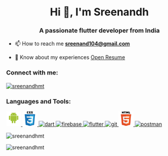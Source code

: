 <h1 align="center">Hi 👋, I'm Sreenandh</h1>
<h3 align="center">A passionate flutter developer from India</h3>

- 📫 How to reach me **sreenand104@gmail.com**

- 📄 Know about my experiences [Open Resume](https://docs.google.com/document/d/1dKIUh8v5vT0aTLuB7Kc4a4b0QAFEQJgrGZRoEmPIwQ0/edit?usp=sharing)

<h3 align="left">Connect with me:</h3>
<p align="left">
<a href="https://linkedin.com/in/sreenandhmt" target="blank"><img align="center" src="https://raw.githubusercontent.com/rahuldkjain/github-profile-readme-generator/master/src/images/icons/Social/linked-in-alt.svg" alt="sreenandhmt" height="30" width="40" /></a>
</p>

<h3 align="left">Languages and Tools:</h3>
<p align="left"> <a href="https://developer.android.com" target="_blank" rel="noreferrer"> <img src="https://raw.githubusercontent.com/devicons/devicon/master/icons/android/android-original-wordmark.svg" alt="android" width="40" height="40"/>  </a> <a href="https://www.w3schools.com/css/" target="_blank" rel="noreferrer"> <img src="https://raw.githubusercontent.com/devicons/devicon/master/icons/css3/css3-original-wordmark.svg" alt="css3" width="40" height="40"/>  </a> <a href="https://dart.dev" target="_blank" rel="noreferrer"> <img src="https://www.vectorlogo.zone/logos/dartlang/dartlang-icon.svg" alt="dart" width="40" height="40"/>  </a> <a href="https://firebase.google.com/" target="_blank" rel="noreferrer"> <img src="https://www.vectorlogo.zone/logos/firebase/firebase-icon.svg" alt="firebase" width="40" height="40"/>  </a> <a href="https://flutter.dev" target="_blank" rel="noreferrer"> <img src="https://www.vectorlogo.zone/logos/flutterio/flutterio-icon.svg" alt="flutter" width="40" height="40"/>  </a> <a href="https://git-scm.com/" target="_blank" rel="noreferrer"> <img src="https://www.vectorlogo.zone/logos/git-scm/git-scm-icon.svg" alt="git" width="40" height="40"/>  </a> <a href="https://www.w3.org/html/" target="_blank" rel="noreferrer"> <img src="https://raw.githubusercontent.com/devicons/devicon/master/icons/html5/html5-original-wordmark.svg" alt="html5" width="40" height="40"/>  </a> <a href="https://postman.com" target="_blank" rel="noreferrer"> <img src="https://www.vectorlogo.zone/logos/getpostman/getpostman-icon.svg" alt="postman" width="40" height="40"/>  </a> </p>

<p><img align="center" src="https://github-readme-stats.vercel.app/api/top-langs?username=sreenandhmt&show_icons=true&locale=en&layout=compact" alt="sreenandhmt" /></p>

<p align="left"> <img src="https://komarev.com/ghpvc/?username=sreenandhmt&label=Profile%20views&color=0e75b6&style=flat" alt="sreenandhmt" /> </p>

